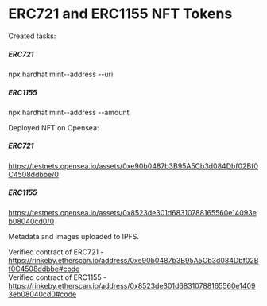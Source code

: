 # ERC721 and ERC1155 NFT Tokens

Created tasks:  
##### ERC721  
npx hardhat mint--address <contract address> --uri <uri with reference to JSON file>  
##### ERC1155  
npx hardhat mint--address <contract address> --amount <minting some amount of nft copies>  

Deployed NFT on Opensea:  
##### ERC721  
https://testnets.opensea.io/assets/0xe90b0487b3B95A5Cb3d084Dbf02Bf0C4508ddbbe/0  
##### ERC1155  
https://testnets.opensea.io/assets/0x8523de301d68310788165560e14093eb08040cd0/0  
  
Metadata and images uploaded to IPFS.

Verified contract of ERC721  - https://rinkeby.etherscan.io/address/0xe90b0487b3B95A5Cb3d084Dbf02Bf0C4508ddbbe#code  
Verified contract of ERC1155 - https://rinkeby.etherscan.io/address/0x8523de301d68310788165560e14093eb08040cd0#code
